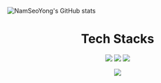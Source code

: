 ![NamSeoYong's GitHub stats](https://github-readme-stats.vercel.app/api?username=NamSeoYong&show_icons=true&theme=radical)

<h1 align="center">Tech Stacks</h1>

<p align="center">
<img src="https://img.shields.io/badge/Python-3766AB?style=flat-square&logo=Python&logoColor=white"/>
<img src="https://img.shields.io/badge/C-A8B9CC?style=flat-square&logo=C&logoColor=white"/> 
<img src="https://img.shields.io/badge/PyTorch-EE4C2C?style=flat-square&logo=PyTorch&logoColor=white"/>

<p align="center">
<a href="https://hits.seeyoufarm.com"><img src="https://hits.seeyoufarm.com/api/count/incr/badge.svg?url=https%3A%2F%2Fgithub.com%2FNamSeoYong&count_bg=%2379C83D&title_bg=%23555555&icon=&icon_color=%23E7E7E7&title=hits&edge_flat=false"/></a>
